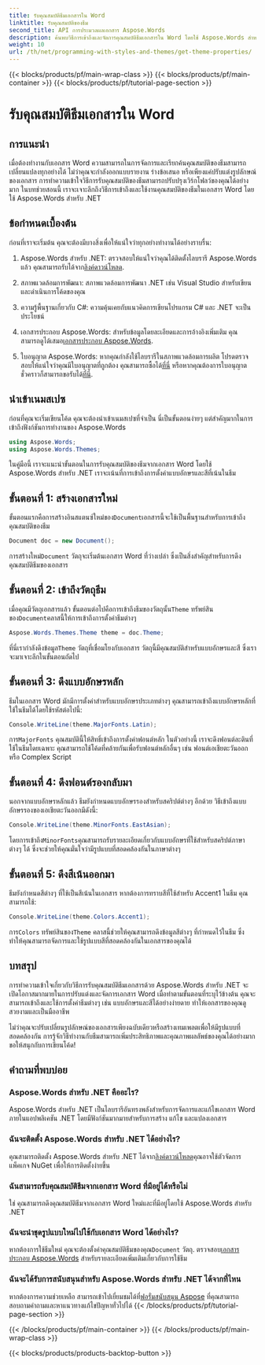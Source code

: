 ```yaml
---
title: รับคุณสมบัติธีมเอกสารใน Word
linktitle: รับคุณสมบัติของธีม
second_title: API การประมวลผลเอกสาร Aspose.Words
description: ค้นพบวิธีการเข้าถึงและจัดการคุณสมบัติธีมเอกสารใน Word โดยใช้ Aspose.Words สำหรับ .NET เรียนรู้การดึงแบบอักษรและสีด้วยคู่มือของเรา
weight: 10
url: /th/net/programming-with-styles-and-themes/get-theme-properties/
---
```


{{< blocks/products/pf/main-wrap-class >}}
{{< blocks/products/pf/main-container >}}
{{< blocks/products/pf/tutorial-page-section >}}

# รับคุณสมบัติธีมเอกสารใน Word

## การแนะนำ

เมื่อต้องทำงานกับเอกสาร Word ความสามารถในการจัดการและเรียกค้นคุณสมบัติของธีมสามารถเปลี่ยนแปลงทุกอย่างได้ ไม่ว่าคุณจะกำลังออกแบบรายงาน ร่างข้อเสนอ หรือเพียงแค่ปรับแต่งรูปลักษณ์ของเอกสาร การทำความเข้าใจวิธีการรับคุณสมบัติของธีมสามารถปรับปรุงเวิร์กโฟลว์ของคุณได้อย่างมาก ในบทช่วยสอนนี้ เราจะเจาะลึกถึงวิธีการเข้าถึงและใช้งานคุณสมบัติของธีมในเอกสาร Word โดยใช้ Aspose.Words สำหรับ .NET

## ข้อกำหนดเบื้องต้น

ก่อนที่เราจะเริ่มต้น คุณจะต้องมีบางสิ่งเพื่อให้แน่ใจว่าทุกอย่างทำงานได้อย่างราบรื่น:

1.  Aspose.Words สำหรับ .NET: ตรวจสอบให้แน่ใจว่าคุณได้ติดตั้งไลบรารี Aspose.Words แล้ว คุณสามารถรับได้จาก[ลิงค์ดาวน์โหลด](https://releases.aspose.com/words/net/).

2. สภาพแวดล้อมการพัฒนา: สภาพแวดล้อมการพัฒนา .NET เช่น Visual Studio สำหรับเขียนและดำเนินการโค้ดของคุณ

3. ความรู้พื้นฐานเกี่ยวกับ C#: ความคุ้นเคยกับแนวคิดการเขียนโปรแกรม C# และ .NET จะเป็นประโยชน์

4.  เอกสารประกอบ Aspose.Words: สำหรับข้อมูลโดยละเอียดและการอ้างอิงเพิ่มเติม คุณสามารถดูได้เสมอ[เอกสารประกอบ Aspose.Words](https://reference.aspose.com/words/net/).

5. ใบอนุญาต Aspose.Words: หากคุณกำลังใช้ไลบรารีในสภาพแวดล้อมการผลิต โปรดตรวจสอบให้แน่ใจว่าคุณมีใบอนุญาตที่ถูกต้อง คุณสามารถซื้อได้[ที่นี่](https://purchase.aspose.com/buy) หรือหากคุณต้องการใบอนุญาตชั่วคราวก็สามารถขอรับได้[ที่นี่](https://purchase.aspose.com/temporary-license/).

## นำเข้าเนมสเปซ

ก่อนที่คุณจะเริ่มเขียนโค้ด คุณจะต้องนำเข้าเนมสเปซที่จำเป็น นี่เป็นขั้นตอนง่ายๆ แต่สำคัญมากในการเข้าถึงฟังก์ชันการทำงานของ Aspose.Words

```csharp
using Aspose.Words;
using Aspose.Words.Themes;
```

ในคู่มือนี้ เราจะแนะนำขั้นตอนในการรับคุณสมบัติของธีมจากเอกสาร Word โดยใช้ Aspose.Words สำหรับ .NET เราจะเน้นที่การเข้าถึงการตั้งค่าแบบอักษรและสีที่เน้นในธีม

## ขั้นตอนที่ 1: สร้างเอกสารใหม่

 ขั้นตอนแรกคือการสร้างอินสแตนซ์ใหม่ของ`Document`เอกสารนี้จะใช้เป็นพื้นฐานสำหรับการเข้าถึงคุณสมบัติของธีม

```csharp
Document doc = new Document();
```

 การสร้างใหม่`Document` วัตถุจะเริ่มต้นเอกสาร Word ที่ว่างเปล่า ซึ่งเป็นสิ่งสำคัญสำหรับการดึงคุณสมบัติธีมของเอกสาร

## ขั้นตอนที่ 2: เข้าถึงวัตถุธีม

 เมื่อคุณมีวัตถุเอกสารแล้ว ขั้นตอนต่อไปคือการเข้าถึงธีมของวัตถุนั้น`Theme` ทรัพย์สินของ`Document`คลาสนี้ให้การเข้าถึงการตั้งค่าธีมต่างๆ

```csharp
Aspose.Words.Themes.Theme theme = doc.Theme;
```

 ที่นี่เรากำลังดึงข้อมูล`Theme` วัตถุที่เชื่อมโยงกับเอกสาร วัตถุนี้มีคุณสมบัติสำหรับแบบอักษรและสี ซึ่งเราจะมาเจาะลึกในขั้นตอนถัดไป

## ขั้นตอนที่ 3: ดึงแบบอักษรหลัก

ธีมในเอกสาร Word มักมีการตั้งค่าสำหรับแบบอักษรประเภทต่างๆ คุณสามารถเข้าถึงแบบอักษรหลักที่ใช้ในธีมได้โดยใช้รหัสต่อไปนี้:

```csharp
Console.WriteLine(theme.MajorFonts.Latin);
```

 การ`MajorFonts` คุณสมบัตินี้ให้สิทธิ์เข้าถึงการตั้งค่าฟอนต์หลัก ในตัวอย่างนี้ เราจะดึงฟอนต์ละตินที่ใช้ในธีมโดยเฉพาะ คุณสามารถใช้โค้ดที่คล้ายกันเพื่อรับฟอนต์หลักอื่นๆ เช่น ฟอนต์เอเชียตะวันออกหรือ Complex Script

## ขั้นตอนที่ 4: ดึงฟอนต์รองกลับมา

นอกจากแบบอักษรหลักแล้ว ธีมยังกำหนดแบบอักษรรองสำหรับสคริปต์ต่างๆ อีกด้วย วิธีเข้าถึงแบบอักษรรองของเอเชียตะวันออกมีดังนี้:

```csharp
Console.WriteLine(theme.MinorFonts.EastAsian);
```

 โดยการเข้าถึง`MinorFonts`คุณสามารถรับรายละเอียดเกี่ยวกับแบบอักษรที่ใช้สำหรับสคริปต์ภาษาต่างๆ ได้ ซึ่งจะช่วยให้คุณมั่นใจว่ามีรูปแบบที่สอดคล้องกันในภาษาต่างๆ

## ขั้นตอนที่ 5: ดึงสีเน้นออกมา

ธีมยังกำหนดสีต่างๆ ที่ใช้เป็นสีเน้นในเอกสาร หากต้องการทราบสีที่ใช้สำหรับ Accent1 ในธีม คุณสามารถใช้:

```csharp
Console.WriteLine(theme.Colors.Accent1);
```

 การ`Colors` ทรัพย์สินของ`Theme` คลาสนี้ช่วยให้คุณสามารถดึงข้อมูลสีต่างๆ ที่กำหนดไว้ในธีม ซึ่งทำให้คุณสามารถจัดการและใช้รูปแบบสีที่สอดคล้องกันในเอกสารของคุณได้

## บทสรุป

การทำความเข้าใจเกี่ยวกับวิธีการรับคุณสมบัติธีมเอกสารด้วย Aspose.Words สำหรับ .NET จะเปิดโอกาสมากมายในการปรับแต่งและจัดการเอกสาร Word เมื่อทำตามขั้นตอนที่ระบุไว้ข้างต้น คุณจะสามารถเข้าถึงและใช้การตั้งค่าธีมต่างๆ เช่น แบบอักษรและสีได้อย่างง่ายดาย ทำให้เอกสารของคุณดูสวยงามและเป็นมืออาชีพ

ไม่ว่าคุณจะปรับเปลี่ยนรูปลักษณ์ของเอกสารเพียงฉบับเดียวหรือสร้างเทมเพลตเพื่อให้มีรูปแบบที่สอดคล้องกัน การรู้จักวิธีทำงานกับธีมสามารถเพิ่มประสิทธิภาพและคุณภาพผลลัพธ์ของคุณได้อย่างมาก ขอให้สนุกกับการเขียนโค้ด!

## คำถามที่พบบ่อย

### Aspose.Words สำหรับ .NET คืออะไร?

Aspose.Words สำหรับ .NET เป็นไลบรารีอันทรงพลังสำหรับการจัดการและแก้ไขเอกสาร Word ภายในแอปพลิเคชัน .NET โดยมีฟังก์ชันมากมายสำหรับการสร้าง แก้ไข และแปลงเอกสาร

### ฉันจะติดตั้ง Aspose.Words สำหรับ .NET ได้อย่างไร?

 คุณสามารถติดตั้ง Aspose.Words สำหรับ .NET ได้จาก[ลิงค์ดาวน์โหลด](https://releases.aspose.com/words/net/)คุณอาจใช้ตัวจัดการแพ็คเกจ NuGet เพื่อให้การติดตั้งง่ายขึ้น

### ฉันสามารถรับคุณสมบัติธีมจากเอกสาร Word ที่มีอยู่ได้หรือไม่

ใช่ คุณสามารถดึงคุณสมบัติธีมจากเอกสาร Word ใหม่และที่มีอยู่โดยใช้ Aspose.Words สำหรับ .NET

### ฉันจะนำชุดรูปแบบใหม่ไปใช้กับเอกสาร Word ได้อย่างไร?

 หากต้องการใช้ธีมใหม่ คุณจะต้องตั้งค่าคุณสมบัติธีมของคุณ`Document` วัตถุ. ตรวจสอบ[เอกสารประกอบ Aspose.Words](https://reference.aspose.com/words/net/) สำหรับรายละเอียดเพิ่มเติมเกี่ยวกับการใช้ธีม

### ฉันจะได้รับการสนับสนุนสำหรับ Aspose.Words สำหรับ .NET ได้จากที่ไหน

 หากต้องการความช่วยเหลือ สามารถเข้าไปเยี่ยมชมได้ที่[ฟอรั่มสนับสนุน Aspose](https://forum.aspose.com/c/words/8) ที่คุณสามารถสอบถามคำถามและหาแนวทางแก้ไขปัญหาทั่วไปได้
{{< /blocks/products/pf/tutorial-page-section >}}

{{< /blocks/products/pf/main-container >}}
{{< /blocks/products/pf/main-wrap-class >}}

{{< blocks/products/products-backtop-button >}}
